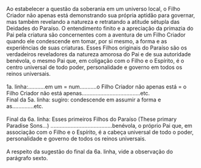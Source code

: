 ﻿Ao estabelecer a questão da soberania em um universo local, o Filho Criador não apenas está demonstrando sua própria aptidão para governar, mas também revelando a natureza e retratando a atitude sétupla das Deidades do Paraíso. O entendimento finito e a apreciação da primazia do Pai pela criatura são concernentes com a aventura de um Filho Criador quando ele condescende em tomar, por si mesmo, a forma e as experiências de suas criaturas. Esses Filhos originais do Paraíso são os verdadeiros reveladores da natureza amorosa do Pai e de sua autoridade benévola, o mesmo Pai que, em coligação com o Filho e o Espírito, é o centro universal de todo poder, personalidade e governo em todos os reinos universais.<BR><BR>1a. linha:...........em um = num...........o Filho Criador não apenas está = o Filho Criador não está apenas......................................etc.<BR>Final da 5a. linha: sugiro: condescende em assumir a forma e as..............etc.<BR><BR>Final da 6a. linha: Esses primeiros Filhos do Paraíso (These primary Paradise Sons...) ........................................benévola, o próprio Pai que, em associação com o Filho e o Espírito, é a cabeça universal de todo o poder, personalidade e governo de todos os reinos universais.<BR><BR>A respeito da sugestão do final da 6a. linha, vide a observação do parágrafo sexto.